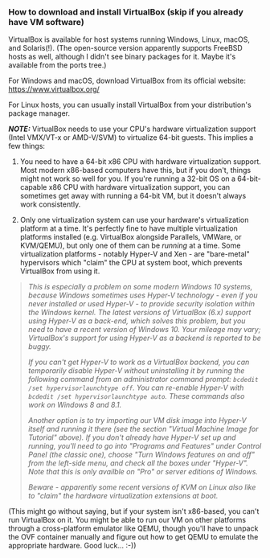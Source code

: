 ### How to download and install VirtualBox (skip if you already have VM software)

VirtualBox is available for host systems running Windows, Linux, macOS, and
Solaris(!). (The open-source version apparently supports FreeBSD hosts as
well, although I didn't see binary packages for it. Maybe it's available from
the ports tree.)

For Windows and macOS, download VirtualBox from its official website:
https://www.virtualbox.org/

For Linux hosts, you can usually install VirtualBox from your distribution's
package manager.

***NOTE:*** VirtualBox needs to use your CPU's hardware virtualization
support (Intel VMX/VT-x or AMD-V/SVM) to virtualize 64-bit guests. This
implies a few things:

1. You need to have a 64-bit x86 CPU with hardware virtualization support.
   Most modern x86-based computers have this, but if you don't, things might
   not work so well for you. If you're running a 32-bit OS on a
   64-bit-capable x86 CPU with hardware virtualization support, you can
   sometimes get away with running a 64-bit VM, but it doesn't always work
   consistently.

2. Only one virtualization system can use your hardware's virtualization
   platform at a time. It's perfectly fine to have multiple virtualization
platforms installed (e.g. VirtualBox alongside Parallels, VMWare, or
KVM/QEMU), but only one of them can be *running* at a time.  Some
virtualization platforms - notably Hyper-V and Xen - are "bare-metal"
hypervisors which "claim" the CPU at system boot, which prevents VirtualBox
from using it.
> *This is especially a problem on some modern Windows 10 systems, because
> Windows sometimes uses Hyper-V technology - even if you never installed or
> used Hyper-V - to provide security isolation within the Windows kernel. The
> latest versions of VirtualBox (6.x) support using Hyper-V as a back-end,
> which solves this problem, but you need to have a recent version of Windows
> 10\. Your mileage may vary; VirtualBox's support for using Hyper-V as a
> backend is reported to be buggy.*
>
> *If you can't get Hyper-V to work as a VirtualBox backend, you can
> temporarily disable Hyper-V without uninstalling it by running the
> following command from an administrator command prompt: `bcdedit /set
> hypervisorlaunchtype off`. You can re-enable Hyper-V with `bcdedit /set
> hypervisorlaunchtype auto`. These commands also work on Windows 8 and 8.1.*
>
> *Another option is to try importing our VM disk image into Hyper-V itself
> and running it there (see the section "Virtual Machine Image for Tutorial"
> above). If you don't already have Hyper-V set up and running, you'll need
> to go into "Programs and Features" under Control Panel (the classic one),
> choose "Turn Windows features on and off" from the left-side menu, and
> check all the boxes under "Hyper-V". Note that this is only availble on
> "Pro" or server editions of Windows.*
> 
> *Beware - apparently some recent versions of KVM on Linux also like to
> "claim" the hardware virtualization extensions at boot.*

(This might go without saying, but if your system isn't x86-based, you can't
run VirtualBox on it. You might be able to run our VM on other platforms
through a cross-platform emulator like QEMU, though you'll have to unpack the
OVF container manually and figure out how to get QEMU to emulate the
appropriate hardware. Good luck... :-))
